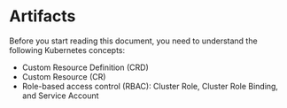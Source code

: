 <!---
  Licensed under the Apache License, Version 2.0 (the "License");
  you may not use this file except in compliance with the License.
  You may obtain a copy of the License at
   http://www.apache.org/licenses/LICENSE-2.0
  Unless required by applicable law or agreed to in writing, software
  distributed under the License is distributed on an "AS IS" BASIS,
  WITHOUT WARRANTIES OR CONDITIONS OF ANY KIND, either express or implied.
  See the License for the specific language governing permissions and
  limitations under the License. See accompanying LICENSE file.
-->
# Artifacts
Before you start reading this document, you need to understand the following Kubernetes concepts:
* Custom Resource Definition (CRD)
* Custom Resource (CR)
* Role-based access control (RBAC): Cluster Role, Cluster Role Binding, and Service Account




